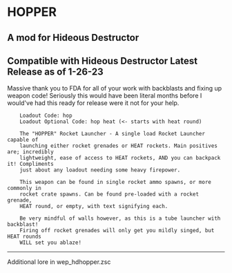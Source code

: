 # HOPPER
A mod for Hideous Destructor
------------------------------------------
Compatible with Hideous Destructor Latest Release as of 1-26-23
------------------------------------------
Massive thank you to FDA for all of your work with backblasts and fixing up weapon code! 
Seriously this would have been literal months before I would've had this ready for release were it not for your help.


        Loadout Code: hop
        Loadout Optional Code: hop heat (<- starts with heat round)

        The "HOPPER" Rocket Launcher - A single load Rocket Launcher capable of 
        launching either rocket grenades or HEAT rockets. Main positives are; incredibly 
        lightweight, ease of access to HEAT rockets, AND you can backpack it! Compliments 
        just about any loadout needing some heavy firepower. 

        This weapon can be found in single rocket ammo spawns, or more commonly in
        rocket crate spawns. Can be found pre-loaded with a rocket grenade, 
        HEAT round, or empty, with text signifying each.

        Be very mindful of walls however, as this is a tube launcher with backblast!
        Firing off rocket grenades will only get you mildly singed, but HEAT rounds
        WILL set you ablaze!
------------------------------------------
Additional lore in wep_hdhopper.zsc

